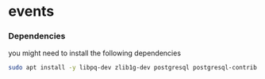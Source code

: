 # events

### Dependencies

you might need to install the following dependencies

```sh
sudo apt install -y libpq-dev zlib1g-dev postgresql postgresql-contrib libpq-dev
```
